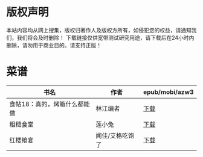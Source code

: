 # 版权声明

本站内容均从网上搜集，版权归著作人及版权方所有，如侵犯您的权益，请通知我们，我们将会及时删除！ 下载链接仅供宽带测试研究用途，请下载后在24小时内删除，请勿用于商业目的。请支持正版！

# 菜谱

| 书名 | 作者 | epub/mobi/azw3 |
| --- | --- | --- |
| 食帖18：真的，烤箱什么都能做 | 林江编者 | [下载](https://url89.ctfile.com/f/31084289-1357043719-496b18?p=8866) |
| 粗糙食堂 | 莲小兔 | [下载](https://url89.ctfile.com/f/31084289-1357033642-cbc979?p=8866) |
| 红楼飨宴 | 闻佳/艾格吃饱了 | [下载](https://url89.ctfile.com/f/31084289-1357032670-fd7ebf?p=8866) |
